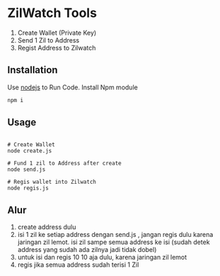 # ZilWatch Tools

1. Create Wallet (Private Key)
2. Send 1 Zil to Address
3. Regist Address to Zilwatch

## Installation

Use [nodejs](https://nodejs.org/en/) to Run Code.
Install Npm module
```bash
npm i
```

## Usage

```Nodejs

# Create Wallet
node create.js

# Fund 1 zil to Address after create
node send.js

# Regis wallet into Zilwatch
node regis.js
```

## Alur
1. create address dulu
2. isi 1 zil ke setiap address dengan send.js , jangan regis dulu karena jaringan zil lemot. isi zil sampe semua address ke isi (sudah detek address yang sudah ada zilnya jadi tidak dobel)
3. untuk isi dan regis 10 10 aja dulu, karena jaringan zil lemot
4. regis jika semua address sudah terisi 1 Zil
